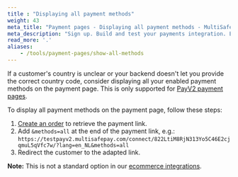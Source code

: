 ```yaml
---
title : "Displaying all payment methods"
weight: 43
meta_title: "Payment pages - Displaying all payment methods - MultiSafepay Docs"
meta_description: "Sign up. Build and test your payments integration. Explore our products and services. Use our API Reference, SDKs, and wrappers. Get support."
read_more: '.'
aliases:
    - /tools/payment-pages/show-all-methods
---
```


If a customer's country is unclear or your backend doesn't let you provide the correct country code, consider displaying all your enabled payment methods on the payment page. This is only supported for [PayV2 payment pages](/payments/checkout/payment-pages/activating-payv2/).

To display all payment methods on the payment page, follow these steps:

1. [Create an order](/api/#create-an-order) to retrieve the payment link.
2. Add `&methods=all` at the end of the payment link, e.g.: `https://testpayv2.multisafepay.com/connect/822LtiM8RjN313Yo5C46E2cjqmuL5qVfc7w/?lang=en_NL&methods=all`
3. Redirect the customer to the adapted link.

**Note:** This is not a standard option in our [ecommerce integrations](/integrations/ecommerce-integrations). 

